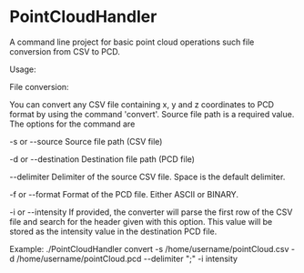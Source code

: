 # PointCloudHandler
A command line project for basic point cloud operations such file conversion from
CSV to PCD.

Usage:

File conversion:

You can convert any CSV file containing x, y and z coordinates to PCD format
by using the command 'convert'. Source file path is a required value. The
options for the command are

-s or --source		Source file path (CSV file)

-d or --destination	Destination file path (PCD file)

--delimiter		Delimiter of the source CSV file. Space is the default
			delimiter.

-f or --format		Format of the PCD file. Either ASCII or BINARY.

-i or --intensity	If provided, the converter will parse the first row
			of the CSV file and search for the header given with
			this option. This value will be stored as the intensity
			value in the destination PCD file.

Example: ./PointCloudHandler convert -s /home/username/pointCloud.csv -d /home/username/pointCloud.pcd --delimiter ";" -i intensity
